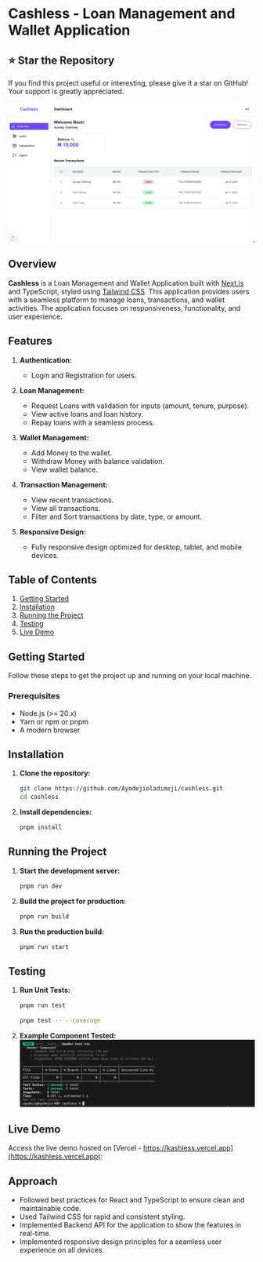 # Cashless - Loan Management and Wallet Application


## ⭐ Star the Repository

If you find this project useful or interesting, please give it a star on GitHub! Your support is greatly appreciated.

![Cashless Screenshot](/src/assets/images/screenshot.png)

## Overview

**Cashless** is a Loan Management and Wallet Application built with [Next.js](https://nextjs.org/) and TypeScript, styled using [Tailwind CSS](https://tailwindcss.com/). This application provides users with a seamless platform to manage loans, transactions, and wallet activities. The application focuses on responsiveness, functionality, and user experience.

## Features

1. **Authentication:**
   - Login and Registration for users.
   
2. **Loan Management:**
   - Request Loans with validation for inputs (amount, tenure, purpose).
   - View active loans and loan history.
   - Repay loans with a seamless process.

3. **Wallet Management:**
   - Add Money to the wallet.
   - Withdraw Money with balance validation.
   - View wallet balance.

4. **Transaction Management:**
   - View recent transactions.
   - View all transactions.
   - Filter and Sort transactions by date, type, or amount.

5. **Responsive Design:**
   - Fully responsive design optimized for desktop, tablet, and mobile devices.

## Table of Contents

1. [Getting Started](#getting-started)
2. [Installation](#installation)
3. [Running the Project](#running-the-project)
4. [Testing](#testing)
5. [Live Demo](#live-demo)

## Getting Started

Follow these steps to get the project up and running on your local machine.

### Prerequisites

- Node.js (>= 20.x)
- Yarn or npm or pnpm
- A modern browser

## Installation

1. **Clone the repository:**

    ```bash
    git clone https://github.com/Ayodejioladimeji/cashless.git
    cd cashless
    ```

2. **Install dependencies:**

    ```bash
    pnpm install
    ```

## Running the Project

1. **Start the development server:**

    ```bash
    pnpm run dev
    ```

2. **Build the project for production:**

    ```bash
    pnpm run build
    ```

3. **Run the production build:**

    ```bash
    pnpm run start
    ```

## Testing

1. **Run Unit Tests:**

    ```bash
    pnpm run test
    ```

    ```bash
    pnpm test -- --coverage
    ```

2. **Example Component Tested:**
   ![Cashless Screenshot](/src/assets/images/coverage.png)

## Live Demo

Access the live demo hosted on [Vercel - https://kashless.vercel.app](https://kashless.vercel.app):


## Approach

- Followed best practices for React and TypeScript to ensure clean and maintainable code.
- Used Tailwind CSS for rapid and consistent styling.
- Implemented Backend API for the application to show the features in real-time.
- Implemented responsive design principles for a seamless user experience on all devices.

